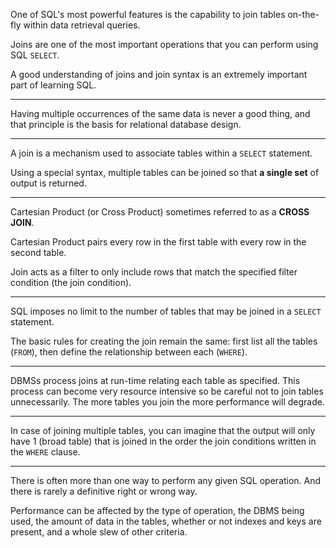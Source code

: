 One of SQL's most powerful features is the capability to join tables on-the-fly within data retrieval queries.

Joins are one of the most important operations that you can perform using SQL `SELECT`.

A good understanding of joins and join syntax is an extremely important part of learning SQL.

---

Having multiple occurrences of the same data is never a good thing, and that principle is the basis for relational database design.

---

A join is a mechanism used to associate tables within a `SELECT` statement.

Using a special syntax, multiple tables can be joined so that **a single set** of output is returned.

---

Cartesian Product (or Cross Product) sometimes referred to as a **CROSS JOIN**.

Cartesian Product pairs every row in the first table with every row in the second table.

Join acts as a filter to only include rows that match the specified filter condition (the join condition).

---

SQL imposes no limit to the number of tables that may be joined in a `SELECT` statement.

The basic rules for creating the join remain the same: first list all the tables (`FROM`), then define the relationship between each (`WHERE`).

---

DBMSs process joins at run-time relating each table as specified. This process can become very resource intensive so be careful not to join tables unnecessarily. The more tables you join the more performance will degrade.

---

In case of joining multiple tables, you can imagine that the output will only have 1 (broad table) that is joined in the order the join conditions written in the `WHERE` clause.

---

There is often more than one way to perform any given SQL operation. And there is rarely a definitive right or wrong way.

Performance can be affected by the type of operation, the DBMS being used, the amount of data in the tables, whether or not indexes and keys are present, and a whole slew of other criteria.
